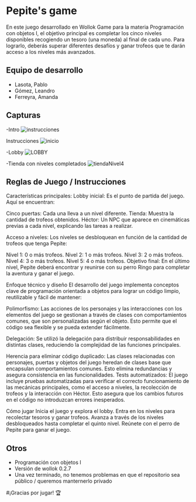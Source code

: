 # Pepite's game 
En este juego desarrollado en Wollok Game para la materia Programación con objetos I, el objetivo principal es completar los cinco niveles disponibles recogiendo un tesoro (una moneda) al final de cada uno. Para lograrlo, deberás superar diferentes desafíos y ganar trofeos que te darán acceso a los niveles más avanzados.
## Equipo de desarrollo

- Lasota, Pablo
- Gómez, Leandro
- Ferreyra, Amanda

## Capturas
-Intro
![instrucciones](https://github.com/user-attachments/assets/5e4f5a26-3335-4cc1-860f-6c1cfa969425)

Instrucciones
![inicio](https://github.com/user-attachments/assets/17bc84be-06cc-4f99-99ec-3b3551a979a2)

-Lobby
![LOBBY](https://github.com/user-attachments/assets/99ed048e-38cc-4525-9ad9-af399d68eeb5)

-Tienda con niveles completados
![tiendaNivel4](https://github.com/user-attachments/assets/7f7bab30-1a84-46cb-9b68-cc69ac1c88ec)




## Reglas de Juego / Instrucciones 


Características principales:
Lobby inicial: Es el punto de partida del juego. Aquí se encuentran:

Cinco puertas: Cada una lleva a un nivel diferente.
Tienda: Muestra la cantidad de trofeos obtenidos.
Héctor: Un NPC que aparece en cinemáticas previas a cada nivel, explicando las tareas a realizar.

Acceso a niveles: Los niveles se desbloquean en función de la cantidad de trofeos que tenga Pepite:

Nivel 1: 0 o más trofeos.
Nivel 2: 1 o más trofeos.
Nivel 3: 2 o más trofeos.
Nivel 4: 3 o más trofeos.
Nivel 5: 4 o más trofeos.
Objetivo final: En el último nivel, Pepite deberá encontrar y reunirse con su perro Ringo para completar la aventura y ganar el juego.

Enfoque técnico y diseño
El desarrollo del juego implementa conceptos clave de programación orientada a objetos para lograr un código limpio, reutilizable y fácil de mantener:

Polimorfismo:
Las acciones de los personajes y las interacciones con los elementos del juego se gestionan a través de clases con comportamientos comunes, que son personalizadas según el objeto. Esto permite que el código sea flexible y se pueda extender fácilmente.

Delegación:
Se utilizó la delegación para distribuir responsabilidades en distintas clases, reduciendo la complejidad de las funciones principales.

Herencia para eliminar código duplicado:
Las clases relacionadas con personajes, puertas y objetos del juego heredan de clases base que encapsulan comportamientos comunes. Esto elimina redundancias y asegura consistencia en las funcionalidades.
Tests automatizados:
El juego incluye pruebas automatizadas para verificar el correcto funcionamiento de las mecánicas principales, como el acceso a niveles, la recolección de trofeos y la interacción con Héctor. Esto asegura que los cambios futuros en el código no introduzcan errores inesperados.

Cómo jugar
Inicia el juego y explora el lobby.
Entra en los niveles para recolectar tesoros y ganar trofeos.
Avanza a través de los niveles desbloqueados hasta completar el quinto nivel.
Reúnete con el perro de Pepite para ganar el juego.

## Otros

- Programación con objetos I
- Versión de wollok 0.2.7
- Una vez terminado, no tenemos problemas en que el repositorio sea público / queremos manternerlo privado

#¡Gracias por jugar! 🏆
